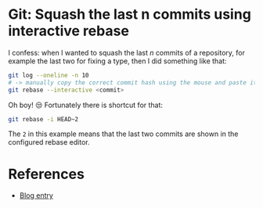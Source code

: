# Git: Squash the last n commits using interactive rebase

I confess: when I wanted to squash the last *n* commits of a repository, for example the last two for fixing a type, then I did something like that:

```bash
git log --oneline -n 10
# -> manually copy the correct commit hash using the mouse and paste it to the next command
git rebase --interactive <commit>
```

Oh boy! :unamused: Fortunately there is shortcut for that:

```bash
git rebase -i HEAD~2
```

The `2` in this example means that the last two commits are shown in the configured rebase editor.

# References

- [Blog entry](http://www.binarywebpark.com/how-to-squash-your-last-2-git-commits/)
